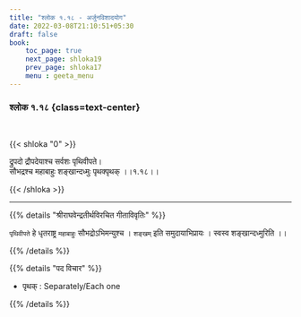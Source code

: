 ```yaml
---
title: "श्लोक १.१८ - अर्जुनविशादयोग"
date: 2022-03-08T21:10:51+05:30
draft: false
book:
    toc_page: true
    next_page: shloka19
    prev_page: shloka17
    menu : geeta_menu
---
```




### श्लोक १.१८ {class=text-center}

<br/>

{{< shloka  "0"  >}}

द्रुपदो द्रौपदेयाश्च सर्वशः पृथिवीपते।  
सौभद्रश्च महाबाहुः शङ्खान्दध्मुः पृथक्पृथक्  ।।१.१८।।

{{< /shloka >}}


---

{{% details "श्रीराघवेन्द्रतीर्थविरचित गीताविवृतिः" %}}

`पृथिवीपते` हे धृतराष्ट्र `महाबाहुः` सौभद्रोऽभिमन्युश्च ।
`शङ्खम्` इति समुदायाभिप्रायः ।  स्वस्व शङ्खान्दध्मुरिति ।।

{{% /details %}}

{{% details "पद विचार" %}}

- पृथक् : Separately/Each one

{{% /details %}}
